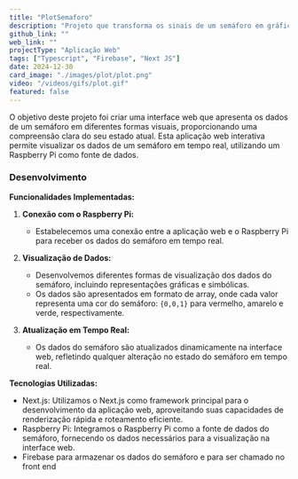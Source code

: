 ```yaml
---
title: "PlotSemaforo"
description: "Projeto que transforma os sinais de um semáforo em gráficos"
github_link: ""
web_link: ""
projectType: "Aplicação Web"
tags: ["Typescript", "Firebase", "Next JS"]
date: 2024-12-30
card_image: "./images/plot/plot.png"
video: "/videos/gifs/plot.gif"
featured: false
---
```


O objetivo deste projeto foi criar uma interface web que apresenta os dados de um semáforo em diferentes formas visuais, proporcionando uma compreensão clara do seu estado atual. Esta aplicação web interativa permite visualizar os dados de um semáforo em tempo real, utilizando um Raspberry Pi como fonte de dados.

### Desenvolvimento

**Funcionalidades Implementadas:**

1. **Conexão com o Raspberry Pi:**

   - Estabelecemos uma conexão entre a aplicação web e o Raspberry Pi para receber os dados do semáforo em tempo real.

2. **Visualização de Dados:**

   - Desenvolvemos diferentes formas de visualização dos dados do semáforo, incluindo representações gráficas e simbólicas.
   - Os dados são apresentados em formato de array, onde cada valor representa uma cor do semáforo: `{0,0,1}` para vermelho, amarelo e verde, respectivamente.

3. **Atualização em Tempo Real:**
   - Os dados do semáforo são atualizados dinamicamente na interface web, refletindo qualquer alteração no estado do semáforo em tempo real.

**Tecnologias Utilizadas:**

- Next.js: Utilizamos o Next.js como framework principal para o desenvolvimento da aplicação web, aproveitando suas capacidades de renderização rápida e roteamento eficiente.
- Raspberry Pi: Integramos o Raspberry Pi como a fonte de dados do semáforo, fornecendo os dados necessários para a visualização na interface web.
- Firebase para armazenar os dados do semáforo e para ser chamado no front end

